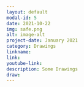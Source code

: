 ```yaml
---
layout: default
modal-id: 5
date: 2021-10-22
img: safe.png
alt: image-alt
project-date: January 2021
category: Drawings
linkname: 
link:
youtube-link:
description: Some Drawings
draw:
---
```

